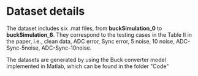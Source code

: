 # Dataset details

The dataset includes six .mat files, from **buckSimulation_0** to **buckSimulation_6**. They correspond to the testing cases in the Table II in the paper, i.e., clean data, ADC error, Sync error, 5 noise, 10 noise, ADC-Sync-5noise, ADC-Sync-10noise.

The datasets are generated by using the Buck converter model implemented in Matlab, which can be found in the folder "Code"